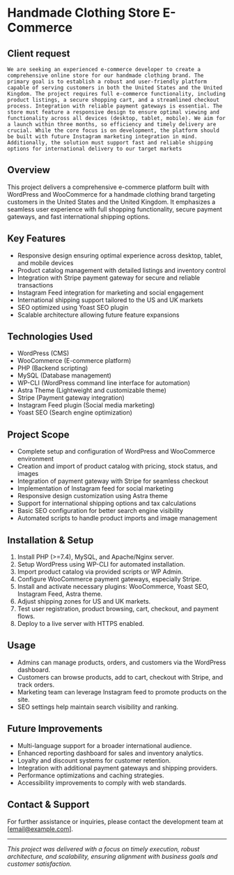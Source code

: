 # Handmade Clothing Store E-Commerce


## Client request
    
    We are seeking an experienced e-commerce developer to create a comprehensive online store for our handmade clothing brand. The primary goal is to establish a robust and user-friendly platform capable of serving customers in both the United States and the United Kingdom. The project requires full e-commerce functionality, including product listings, a secure shopping cart, and a streamlined checkout process. Integration with reliable payment gateways is essential. The store must feature a responsive design to ensure optimal viewing and functionality across all devices (desktop, tablet, mobile). We aim for a launch within three months, so efficiency and timely delivery are crucial. While the core focus is on development, the platform should be built with future Instagram marketing integration in mind. Additionally, the solution must support fast and reliable shipping options for international delivery to our target markets


## Overview

This project delivers a comprehensive e-commerce platform built with WordPress and WooCommerce for a handmade clothing brand targeting customers in the United States and the United Kingdom. It emphasizes a seamless user experience with full shopping functionality, secure payment gateways, and fast international shipping options.

## Key Features

- Responsive design ensuring optimal experience across desktop, tablet, and mobile devices  
- Product catalog management with detailed listings and inventory control  
- Integration with Stripe payment gateway for secure and reliable transactions  
- Instagram Feed integration for marketing and social engagement  
- International shipping support tailored to the US and UK markets  
- SEO optimized using Yoast SEO plugin  
- Scalable architecture allowing future feature expansions

## Technologies Used

- WordPress (CMS)  
- WooCommerce (E-commerce platform)  
- PHP (Backend scripting)  
- MySQL (Database management)  
- WP-CLI (WordPress command line interface for automation)  
- Astra Theme (Lightweight and customizable theme)  
- Stripe (Payment gateway integration)  
- Instagram Feed plugin (Social media marketing)  
- Yoast SEO (Search engine optimization)

## Project Scope

- Complete setup and configuration of WordPress and WooCommerce environment  
- Creation and import of product catalog with pricing, stock status, and images  
- Integration of payment gateway with Stripe for seamless checkout  
- Implementation of Instagram feed for social marketing  
- Responsive design customization using Astra theme  
- Support for international shipping options and tax calculations  
- Basic SEO configuration for better search engine visibility  
- Automated scripts to handle product imports and image management

## Installation & Setup

1. Install PHP (>=7.4), MySQL, and Apache/Nginx server.  
2. Setup WordPress using WP-CLI for automated installation.  
3. Import product catalog via provided scripts or WP Admin.  
4. Configure WooCommerce payment gateways, especially Stripe.  
5. Install and activate necessary plugins: WooCommerce, Yoast SEO, Instagram Feed, Astra theme.  
6. Adjust shipping zones for US and UK markets.  
7. Test user registration, product browsing, cart, checkout, and payment flows.  
8. Deploy to a live server with HTTPS enabled.

## Usage

- Admins can manage products, orders, and customers via the WordPress dashboard.  
- Customers can browse products, add to cart, checkout with Stripe, and track orders.  
- Marketing team can leverage Instagram feed to promote products on the site.  
- SEO settings help maintain search visibility and ranking.

## Future Improvements

- Multi-language support for a broader international audience.  
- Enhanced reporting dashboard for sales and inventory analytics.  
- Loyalty and discount systems for customer retention.  
- Integration with additional payment gateways and shipping providers.  
- Performance optimizations and caching strategies.  
- Accessibility improvements to comply with web standards.

## Contact & Support

For further assistance or inquiries, please contact the development team at [email@example.com].

---

*This project was delivered with a focus on timely execution, robust architecture, and scalability, ensuring alignment with business goals and customer satisfaction.*


